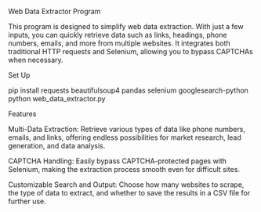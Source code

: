 Web Data Extractor Program

This program is designed to simplify web data extraction. With just a few inputs, you can quickly retrieve data such as links, headings, phone numbers, emails, and more from multiple websites. It integrates both traditional HTTP requests and Selenium, allowing you to bypass CAPTCHAs when necessary.




Set Up

pip install requests beautifulsoup4 pandas selenium googlesearch-python
python web_data_extractor.py




Features

Multi-Data Extraction: Retrieve various types of data like phone numbers, emails, and links, offering endless possibilities for market research, lead generation, and data analysis.

CAPTCHA Handling: Easily bypass CAPTCHA-protected pages with Selenium, making the extraction process smooth even for difficult sites.

Customizable Search and Output: Choose how many websites to scrape, the type of data to extract, and whether to save the results in a CSV file for further use.
